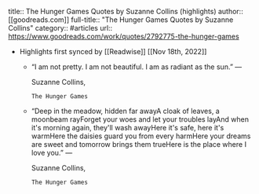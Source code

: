title:: The Hunger Games Quotes by Suzanne Collins (highlights)
author:: [[goodreads.com]]
full-title:: "The Hunger Games Quotes by Suzanne Collins"
category:: #articles
url:: https://www.goodreads.com/work/quotes/2792775-the-hunger-games

- Highlights first synced by [[Readwise]] [[Nov 18th, 2022]]
	- “I am not pretty. I am not beautiful. I am as radiant as the sun.”
	    ―
	  
	    Suzanne Collins,
	  
	    
	      The Hunger Games
	- “Deep in the meadow, hidden far awayA cloak of leaves, a moonbeam rayForget your woes and let your troubles layAnd when it's morning again, they'll wash awayHere it's safe, here it's warmHere the daisies guard you from every harmHere your dreams are sweet and tomorrow brings them trueHere is the place where I love you.”
	    ―
	  
	    Suzanne Collins,
	  
	    
	      The Hunger Games